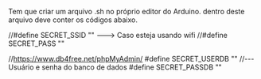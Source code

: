 Tem que criar um arquivo .sh no próprio editor do Arduino.
dentro deste arquivo deve conter os códigos abaixo.

//#define SECRET_SSID ""  ---> Caso esteja usando wifi
//#define SECRET_PASS ""

//https://www.db4free.net/phpMyAdmin/
#define SECRET_USERDB ""    //--- Usuário e senha do banco de dados
#define SECRET_PASSDB ""
